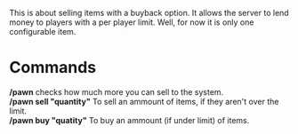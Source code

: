 This is about selling items with a buyback option. It allows the server to lend money to players with a per player limit.
Well, for now it is only one configurable item.

Commands
===========
**/pawn** checks how much more you can sell to the system.  
**/pawn sell "quantity"** To sell an ammount of items, if they aren't over the limit.  
**/pawn buy "quatity"** To buy an ammount (if under limit) of items. 

